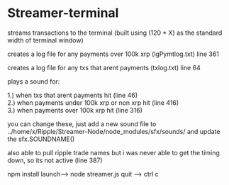 # Streamer-terminal

streams transactions to the terminal (built using (120 * X) as the standard width of terminal window)

creates a log file for any payments over 100k xrp (lgPymtlog.txt) line 361

creates a log file for any txs that arent payments (txlog.txt) line 64

plays a sound for:                                

  1.) when txs that arent payments hit (line 46)   
  2.) when payments under 100k xrp or non xrp hit (line 416)   
  3.) when payments over 100k xrp hit (line 316)   
  
  you can change these, just add a new sound file to ../home/x/Ripple/Streamer-Node/node_modules/sfx/sounds/
  and update the sfx.SOUNDNAME()
  
  also able to pull ripple trade names but i was never able to get the timing down, so its not active (line 387)
  
  npm install 
  launch--> node streamer.js
  quit --> ctrl c

